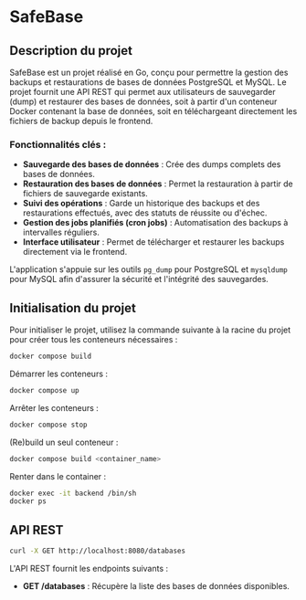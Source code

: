 # SafeBase

## Description du projet

SafeBase est un projet réalisé en Go, conçu pour permettre la gestion des backups et restaurations de bases de données PostgreSQL et MySQL. Le projet fournit une API REST qui permet aux utilisateurs de sauvegarder (dump) et restaurer des bases de données, soit à partir d'un conteneur Docker contenant la base de données, soit en téléchargeant directement les fichiers de backup depuis le frontend.

### Fonctionnalités clés :

- **Sauvegarde des bases de données** : Crée des dumps complets des bases de données.
- **Restauration des bases de données** : Permet la restauration à partir de fichiers de sauvegarde existants.
- **Suivi des opérations** : Garde un historique des backups et des restaurations effectués, avec des statuts de réussite ou d'échec.
- **Gestion des jobs planifiés (cron jobs)** : Automatisation des backups à intervalles réguliers.
- **Interface utilisateur** : Permet de télécharger et restaurer les backups directement via le frontend.

L'application s'appuie sur les outils `pg_dump` pour PostgreSQL et `mysqldump` pour MySQL afin d'assurer la sécurité et l'intégrité des sauvegardes.

## Initialisation du projet

Pour initialiser le projet, utilisez la commande suivante à la racine du projet pour créer tous les conteneurs nécessaires :

```bash
docker compose build
```

Démarrer les conteneurs :

```bash
docker compose up
```

Arrêter les conteneurs :

```bash
docker compose stop
```

(Re)build un seul conteneur :

```bash
docker compose build <container_name>
```

Renter dans le container :

```bash
docker exec -it backend /bin/sh
docker ps
```

## API REST

```bash
curl -X GET http://localhost:8080/databases
```

L'API REST fournit les endpoints suivants :

- **GET /databases** : Récupère la liste des bases de données disponibles.
